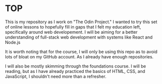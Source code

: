 # TOP

This is my repository as I work on "The Odin Project." I wanted to try this set of online lessons to hopefully fill in gaps that I felt my education left, specifically around web developement. I will be aiming for a better understanding of full-stack web development with systems like React and Node.js



It is worth noting that for the course, I will only be using this repo as to avoid lots of bloat on my GitHub account. As I already have enough repositories.

I will also be mostly skimming through the foundations course. I will be reading, but as I have already practiced the basics of HTML, CSS, and JavaScript, I shouldn't need more than a refresher.


